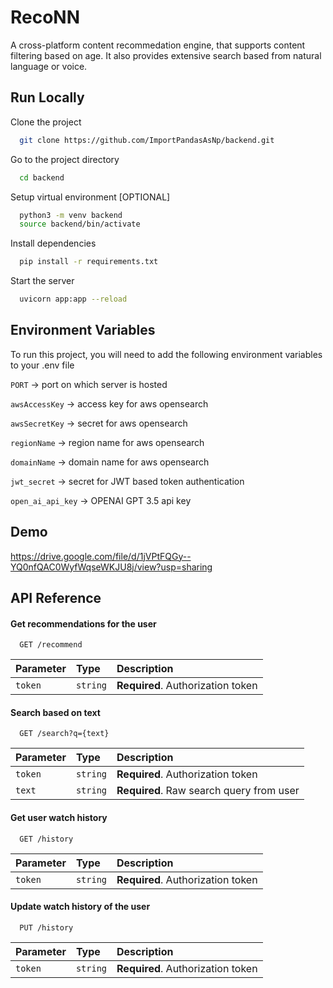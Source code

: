 
# RecoNN

A cross-platform content recommedation engine, that supports content filtering based on age. It also provides extensive search based from natural language or voice.




## Run Locally

Clone the project

```bash
  git clone https://github.com/ImportPandasAsNp/backend.git
```

Go to the project directory

```bash
  cd backend
```

Setup virtual environment [OPTIONAL]

```bash
  python3 -m venv backend
  source backend/bin/activate
```

Install dependencies

```bash
  pip install -r requirements.txt
```

Start the server

```bash
  uvicorn app:app --reload
```



## Environment Variables

To run this project, you will need to add the following environment variables to your .env file

`PORT` -> port on which server is hosted

`awsAccessKey` -> access key for aws opensearch

`awsSecretKey` -> secret for aws opensearch

`regionName` -> region name for aws opensearch

`domainName` -> domain name for aws opensearch

`jwt_secret` -> secret for JWT based token authentication

`open_ai_api_key` -> OPENAI GPT 3.5 api key





## Demo

https://drive.google.com/file/d/1jVPtFQGy--YQ0nfQAC0WyfWqseWKJU8j/view?usp=sharing


## API Reference

#### Get recommendations for the user

```http
  GET /recommend
```

| Parameter | Type     | Description                |
| :-------- | :------- | :------------------------- |
| `token` | `string` | **Required**. Authorization token |


#### Search based on text

```http
  GET /search?q={text}
```
| Parameter | Type     | Description                |
| :-------- | :------- | :------------------------- |
| `token` | `string` | **Required**. Authorization token |
| `text` | `string` | **Required**. Raw search query from user |

#### Get user watch history

```http
  GET /history
```
| Parameter | Type     | Description                |
| :-------- | :------- | :------------------------- |
| `token` | `string` | **Required**. Authorization token |

#### Update watch history of the user

```http
  PUT /history
```
| Parameter | Type     | Description                |
| :-------- | :------- | :------------------------- |
| `token` | `string` | **Required**. Authorization token |



